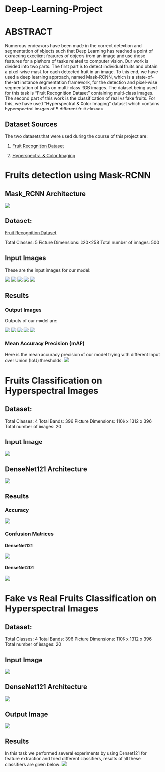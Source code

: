 # **Deep-Learning-Project**

# ABSTRACT
Numerous endeavors have been made in the correct detection and segmentation of objects such that Deep Learning has reached a point of extracting excellent features of objects from an image and use those features for a plethora of tasks related to computer vision. Our work is divided into two parts. The first part is to detect individual fruits and obtain a pixel-wise mask for each detected fruit in an image. To this end, we have used a deep learning approach, named Mask-RCNN, which is a state-of-the-art instance segmentation framework, for the detection and pixel-wise segmentation of fruits on multi-class RGB images. The dataset being used for this task is “Fruit Recognition Dataset” containing multi-class images. The second part of this work is the classification of real vs fake fruits. For this, we have used “Hyperspectral & Color Imaging” dataset which contains hyperspectral images of 5 different fruit classes.

## Dataset Sources
The two datasets that were used during the course of this project are:

1. [Fruit Recognition Dataset](https://zenodo.org/record/1310165)

2. [Hyperspectral & Color Imaging](https://sites.google.com/site/hyperspectralcolorimaging/dataset)

# **Fruits detection using Mask-RCNN**

  ## Mask_RCNN Architecture
![](Images/Mask_RCNN.jpg)

## Dataset:
 [Fruit Recognition Dataset](https://zenodo.org/record/1310165)

Total Classes: 5
Picture Dimensions: 320×258
Total number of images: 500

## Input Images
These are the input images for our model: 

![](Images/Input_Images/apple.png)
![](Images/Input_Images/orange.png)
![](Images/Input_Images/mango.png)
![](Images/Input_Images/peach.png)
![](Images/Input_Images/tomato.png)

## Results
### Output Images

Outputs of our model are:

![](Images/Output_Images/Apple.png)
![](Images/Output_Images/Orange.png)
![](Images/Output_Images/Mango.png)
![](Images/Output_Images/Peach.jpg)
![](Images/Output_Images/Tomato.jpg)

### Mean Accuracy Precision (mAP)
Here is the mean accuracy precision of our model trying with different Input over Union (IoU) thresholds:
![](Images/Output_Images/IOU_table.JPG)


# **Fruits Classification on Hyperspectral Images**

## Dataset:
Total Classes: 4
Total Bands: 396
Picture Dimensions:  1106 x 1312 x 396
Total number of images: 20

## Input Image
![](Images/Input_Images/apple_hyperspectral.png)

## DenseNet121 Architecture
![](Images/DenseNet121_simple.JPG)

## Results

### Accuracy
![](Images/Output_Images/densenet_results.JPG)

### Confusion Matrices

#### DenseNet121
![](Images/Confusion_Matrix/DenseNet121.jpg)
#### DenseNet201
![](Images/Confusion_Matrix/DenseNet201.jpg)



# **Fake vs Real Fruits Classification on Hyperspectral Images**

## Dataset:
Total Classes: 4
Total Bands: 396
Picture Dimensions:  1106 x 1312 x 396
Total number of images: 20

## Input Image
![](Images/Input_Images/apple_hyperspectral.png)

## DenseNet121 Architecture
![](Images/DenseNet121.JPG)

## Output Image
![](Images/Output_Images/apple_hyperspectral.png)

## Results
In this task we performed several experiments by using Denset121 for feature extraction and tried different classifiers, results of all these classifiers are given below:
![](Images/Output_Images/Fake_vs_Real_accuracy.JPG)


